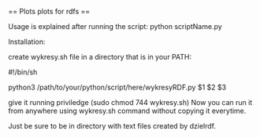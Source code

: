 == Plots plots for rdfs ==

Usage is explained after running the script:
python scriptName.py

Installation:

create wykresy.sh file in a directory that is in your PATH:

#!/bin/sh

python3 /path/to/your/python/script/here/wykresyRDF.py $1 $2 $3

give it running priviledge (sudo chmod 744 wykresy.sh) 
Now you can run it from anywhere using wykresy.sh command without copying it everytime.

Just be sure to be in directory with text files created by dzielrdf.